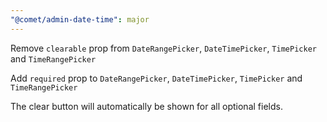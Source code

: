 ```yaml
---
"@comet/admin-date-time": major
---
```


Remove `clearable` prop from `DateRangePicker`, `DateTimePicker`, `TimePicker` and `TimeRangePicker`

Add `required` prop to `DateRangePicker`, `DateTimePicker`, `TimePicker` and `TimeRangePicker`

The clear button will automatically be shown for all optional fields.
